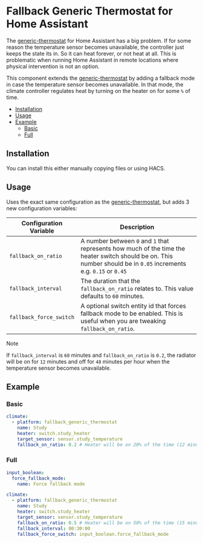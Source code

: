 # Fallback Generic Thermostat for Home Assistant

The [generic-thermostat](https://www.home-assistant.io/integrations/generic_thermostat/) for Home Assistant has a big problem. If for some reason the temperature sensor becomes unavailable, the controller just keeps the state its in. So it can heat forever, or not heat at all. This is problematic when running Home Assistant in remote locations where physical intervention is not an option.

This component extends the [generic-thermostat](https://www.home-assistant.io/integrations/generic_thermostat/) by adding a fallback mode in case the temperature sensor becomes unavailable. In that mode, the climate controller regulates heat by turning on the heater on for some `%` of time.

<!-- vim-markdown-toc GFM -->

* [Installation](#installation)
* [Usage](#usage)
* [Example](#example)
    * [Basic](#basic)
    * [Full](#full)

<!-- vim-markdown-toc -->

## Installation

You can install this either manually copying files or using HACS.

## Usage

Uses the exact same configuration as the [generic-thermostat](https://www.home-assistant.io/integrations/generic_thermostat/#configuration-variables), but adds 3 new configuration variables:

| Configuration Variable | Description |
| --- | --- |
| `fallback_on_ratio` | A number between `0` and `1` that represents how much of the time the heater switch should be on. This number should be in `0.05` increments e.g. `0.15` or `0.45` |
| `fallback_interval` | The duration that the `fallback_on_ratio` relates to. This value defaults to `60` minutes.
|`fallback_force_switch` | A optional switch entity id that forces fallback mode to be enabled. This is useful when you are tweaking `fallback_on_ratio`. |

> [!NOTE]
> If `fallback_interval` is `60` minutes and `fallback_on_ratio` is `0.2`, the radiator will be on for `12` minutes and off for `48` minutes per hour when the temperature sensor becomes unavailable.

## Example

### Basic

```yaml
climate:
  - platform: fallback_generic_thermostat
    name: Study
    heater: switch.study_heater
    target_sensor: sensor.study_temperature
    fallback_on_ratio: 0.2 # Heater will be on 20% of the time (12 minutes per hour)
```

### Full

```yaml
input_boolean:
  force_fallback_mode:
    name: Force fallback mode

climate:
  - platform: fallback_generic_thermostat
    name: Study
    heater: switch.study_heater
    target_sensor: sensor.study_temperature
    fallback_on_ratio: 0.5 # Heater will be on 50% of the time (15 minutes per half an hour)
    fallback_interval: 00:30:00
    fallback_force_switch: input_boolean.force_fallback_mode
```
